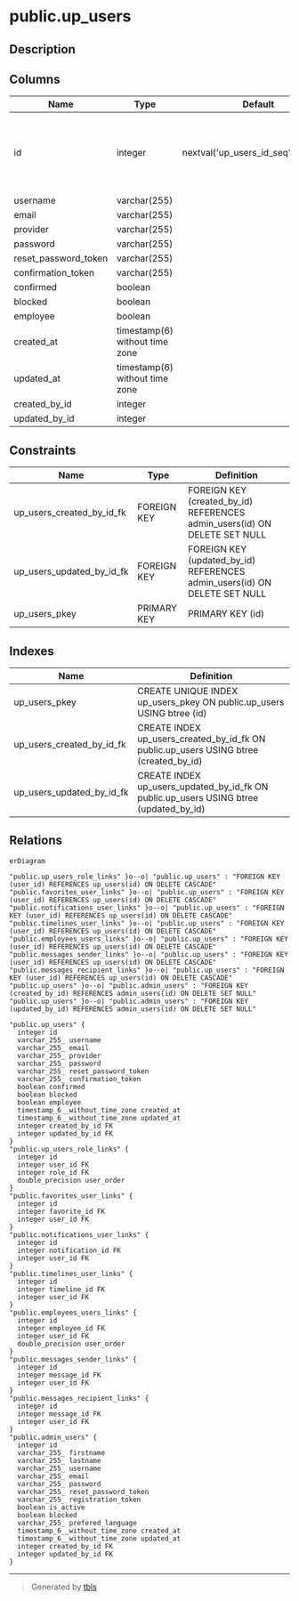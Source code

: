 # public.up_users

## Description

## Columns

| Name                 | Type                           | Default                              | Nullable | Children                                                                                                                                                                                                                                                                                                                                                                                                                                                            | Parents                                     | Comment |
| -------------------- | ------------------------------ | ------------------------------------ | -------- | ------------------------------------------------------------------------------------------------------------------------------------------------------------------------------------------------------------------------------------------------------------------------------------------------------------------------------------------------------------------------------------------------------------------------------------------------------------------- | ------------------------------------------- | ------- |
| id                   | integer                        | nextval('up_users_id_seq'::regclass) | false    | [public.up_users_role_links](public.up_users_role_links.md) [public.favorites_user_links](public.favorites_user_links.md) [public.notifications_user_links](public.notifications_user_links.md) [public.timelines_user_links](public.timelines_user_links.md) [public.employees_users_links](public.employees_users_links.md) [public.messages_sender_links](public.messages_sender_links.md) [public.messages_recipient_links](public.messages_recipient_links.md) |                                             |         |
| username             | varchar(255)                   |                                      | true     |                                                                                                                                                                                                                                                                                                                                                                                                                                                                     |                                             |         |
| email                | varchar(255)                   |                                      | true     |                                                                                                                                                                                                                                                                                                                                                                                                                                                                     |                                             |         |
| provider             | varchar(255)                   |                                      | true     |                                                                                                                                                                                                                                                                                                                                                                                                                                                                     |                                             |         |
| password             | varchar(255)                   |                                      | true     |                                                                                                                                                                                                                                                                                                                                                                                                                                                                     |                                             |         |
| reset_password_token | varchar(255)                   |                                      | true     |                                                                                                                                                                                                                                                                                                                                                                                                                                                                     |                                             |         |
| confirmation_token   | varchar(255)                   |                                      | true     |                                                                                                                                                                                                                                                                                                                                                                                                                                                                     |                                             |         |
| confirmed            | boolean                        |                                      | true     |                                                                                                                                                                                                                                                                                                                                                                                                                                                                     |                                             |         |
| blocked              | boolean                        |                                      | true     |                                                                                                                                                                                                                                                                                                                                                                                                                                                                     |                                             |         |
| employee             | boolean                        |                                      | true     |                                                                                                                                                                                                                                                                                                                                                                                                                                                                     |                                             |         |
| created_at           | timestamp(6) without time zone |                                      | true     |                                                                                                                                                                                                                                                                                                                                                                                                                                                                     |                                             |         |
| updated_at           | timestamp(6) without time zone |                                      | true     |                                                                                                                                                                                                                                                                                                                                                                                                                                                                     |                                             |         |
| created_by_id        | integer                        |                                      | true     |                                                                                                                                                                                                                                                                                                                                                                                                                                                                     | [public.admin_users](public.admin_users.md) |         |
| updated_by_id        | integer                        |                                      | true     |                                                                                                                                                                                                                                                                                                                                                                                                                                                                     | [public.admin_users](public.admin_users.md) |         |

## Constraints

| Name                      | Type        | Definition                                                                |
| ------------------------- | ----------- | ------------------------------------------------------------------------- |
| up_users_created_by_id_fk | FOREIGN KEY | FOREIGN KEY (created_by_id) REFERENCES admin_users(id) ON DELETE SET NULL |
| up_users_updated_by_id_fk | FOREIGN KEY | FOREIGN KEY (updated_by_id) REFERENCES admin_users(id) ON DELETE SET NULL |
| up_users_pkey             | PRIMARY KEY | PRIMARY KEY (id)                                                          |

## Indexes

| Name                      | Definition                                                                            |
| ------------------------- | ------------------------------------------------------------------------------------- |
| up_users_pkey             | CREATE UNIQUE INDEX up_users_pkey ON public.up_users USING btree (id)                 |
| up_users_created_by_id_fk | CREATE INDEX up_users_created_by_id_fk ON public.up_users USING btree (created_by_id) |
| up_users_updated_by_id_fk | CREATE INDEX up_users_updated_by_id_fk ON public.up_users USING btree (updated_by_id) |

## Relations

```mermaid
erDiagram

"public.up_users_role_links" }o--o| "public.up_users" : "FOREIGN KEY (user_id) REFERENCES up_users(id) ON DELETE CASCADE"
"public.favorites_user_links" }o--o| "public.up_users" : "FOREIGN KEY (user_id) REFERENCES up_users(id) ON DELETE CASCADE"
"public.notifications_user_links" }o--o| "public.up_users" : "FOREIGN KEY (user_id) REFERENCES up_users(id) ON DELETE CASCADE"
"public.timelines_user_links" }o--o| "public.up_users" : "FOREIGN KEY (user_id) REFERENCES up_users(id) ON DELETE CASCADE"
"public.employees_users_links" }o--o| "public.up_users" : "FOREIGN KEY (user_id) REFERENCES up_users(id) ON DELETE CASCADE"
"public.messages_sender_links" }o--o| "public.up_users" : "FOREIGN KEY (user_id) REFERENCES up_users(id) ON DELETE CASCADE"
"public.messages_recipient_links" }o--o| "public.up_users" : "FOREIGN KEY (user_id) REFERENCES up_users(id) ON DELETE CASCADE"
"public.up_users" }o--o| "public.admin_users" : "FOREIGN KEY (created_by_id) REFERENCES admin_users(id) ON DELETE SET NULL"
"public.up_users" }o--o| "public.admin_users" : "FOREIGN KEY (updated_by_id) REFERENCES admin_users(id) ON DELETE SET NULL"

"public.up_users" {
  integer id
  varchar_255_ username
  varchar_255_ email
  varchar_255_ provider
  varchar_255_ password
  varchar_255_ reset_password_token
  varchar_255_ confirmation_token
  boolean confirmed
  boolean blocked
  boolean employee
  timestamp_6__without_time_zone created_at
  timestamp_6__without_time_zone updated_at
  integer created_by_id FK
  integer updated_by_id FK
}
"public.up_users_role_links" {
  integer id
  integer user_id FK
  integer role_id FK
  double_precision user_order
}
"public.favorites_user_links" {
  integer id
  integer favorite_id FK
  integer user_id FK
}
"public.notifications_user_links" {
  integer id
  integer notification_id FK
  integer user_id FK
}
"public.timelines_user_links" {
  integer id
  integer timeline_id FK
  integer user_id FK
}
"public.employees_users_links" {
  integer id
  integer employee_id FK
  integer user_id FK
  double_precision user_order
}
"public.messages_sender_links" {
  integer id
  integer message_id FK
  integer user_id FK
}
"public.messages_recipient_links" {
  integer id
  integer message_id FK
  integer user_id FK
}
"public.admin_users" {
  integer id
  varchar_255_ firstname
  varchar_255_ lastname
  varchar_255_ username
  varchar_255_ email
  varchar_255_ password
  varchar_255_ reset_password_token
  varchar_255_ registration_token
  boolean is_active
  boolean blocked
  varchar_255_ prefered_language
  timestamp_6__without_time_zone created_at
  timestamp_6__without_time_zone updated_at
  integer created_by_id FK
  integer updated_by_id FK
}
```

---

> Generated by [tbls](https://github.com/k1LoW/tbls)
